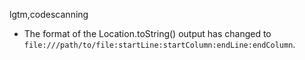 lgtm,codescanning
* The format of the Location.toString() output has changed to
  `file:///path/to/file:startLine:startColumn:endLine:endColumn`.
